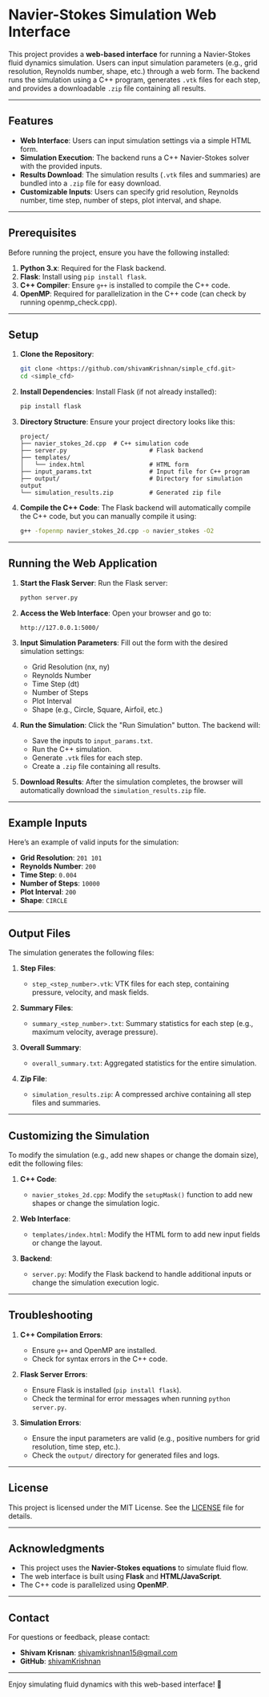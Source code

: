 # Navier-Stokes Simulation Web Interface

This project provides a **web-based interface** for running a Navier-Stokes fluid dynamics simulation. Users can input simulation parameters (e.g., grid resolution, Reynolds number, shape, etc.) through a web form. The backend runs the simulation using a C++ program, generates `.vtk` files for each step, and provides a downloadable `.zip` file containing all results.

---

## Features

- **Web Interface**: Users can input simulation settings via a simple HTML form.
- **Simulation Execution**: The backend runs a C++ Navier-Stokes solver with the provided inputs.
- **Results Download**: The simulation results (`.vtk` files and summaries) are bundled into a `.zip` file for easy download.
- **Customizable Inputs**: Users can specify grid resolution, Reynolds number, time step, number of steps, plot interval, and shape.

---

## Prerequisites

Before running the project, ensure you have the following installed:

1. **Python 3.x**: Required for the Flask backend.
2. **Flask**: Install using `pip install flask`.
3. **C++ Compiler**: Ensure `g++` is installed to compile the C++ code.
4. **OpenMP**: Required for parallelization in the C++ code (can check by running openmp_check.cpp).

---

## Setup

1. **Clone the Repository**:
   ```bash
   git clone <https://github.com/shivamKrishnan/simple_cfd.git>
   cd <simple_cfd>
   ```

2. **Install Dependencies**:
   Install Flask (if not already installed):
   ```bash
   pip install flask
   ```

3. **Directory Structure**:
   Ensure your project directory looks like this:
   ```
   project/
   ├── navier_stokes_2d.cpp  # C++ simulation code
   ├── server.py                       # Flask backend
   ├── templates/
   │   └── index.html                  # HTML form
   ├── input_params.txt                # Input file for C++ program
   ├── output/                         # Directory for simulation output
   └── simulation_results.zip          # Generated zip file
   ```

4. **Compile the C++ Code**:
   The Flask backend will automatically compile the C++ code, but you can manually compile it using:
   ```bash
   g++ -fopenmp navier_stokes_2d.cpp -o navier_stokes -O2
   ```

---

## Running the Web Application

1. **Start the Flask Server**:
   Run the Flask server:
   ```bash
   python server.py
   ```

2. **Access the Web Interface**:
   Open your browser and go to:
   ```
   http://127.0.0.1:5000/
   ```

3. **Input Simulation Parameters**:
   Fill out the form with the desired simulation settings:
   - Grid Resolution (nx, ny)
   - Reynolds Number
   - Time Step (dt)
   - Number of Steps
   - Plot Interval
   - Shape (e.g., Circle, Square, Airfoil, etc.)

4. **Run the Simulation**:
   Click the "Run Simulation" button. The backend will:
   - Save the inputs to `input_params.txt`.
   - Run the C++ simulation.
   - Generate `.vtk` files for each step.
   - Create a `.zip` file containing all results.

5. **Download Results**:
   After the simulation completes, the browser will automatically download the `simulation_results.zip` file.

---

## Example Inputs

Here’s an example of valid inputs for the simulation:

- **Grid Resolution**: `201 101`
- **Reynolds Number**: `200`
- **Time Step**: `0.004`
- **Number of Steps**: `10000`
- **Plot Interval**: `200`
- **Shape**: `CIRCLE`

---

## Output Files

The simulation generates the following files:

1. **Step Files**:
   - `step_<step_number>.vtk`: VTK files for each step, containing pressure, velocity, and mask fields.

2. **Summary Files**:
   - `summary_<step_number>.txt`: Summary statistics for each step (e.g., maximum velocity, average pressure).

3. **Overall Summary**:
   - `overall_summary.txt`: Aggregated statistics for the entire simulation.

4. **Zip File**:
   - `simulation_results.zip`: A compressed archive containing all step files and summaries.

---

## Customizing the Simulation

To modify the simulation (e.g., add new shapes or change the domain size), edit the following files:

1. **C++ Code**:
   - `navier_stokes_2d.cpp`: Modify the `setupMask()` function to add new shapes or change the simulation logic.

2. **Web Interface**:
   - `templates/index.html`: Modify the HTML form to add new input fields or change the layout.

3. **Backend**:
   - `server.py`: Modify the Flask backend to handle additional inputs or change the simulation execution logic.

---

## Troubleshooting

1. **C++ Compilation Errors**:
   - Ensure `g++` and OpenMP are installed.
   - Check for syntax errors in the C++ code.

2. **Flask Server Errors**:
   - Ensure Flask is installed (`pip install flask`).
   - Check the terminal for error messages when running `python server.py`.

3. **Simulation Errors**:
   - Ensure the input parameters are valid (e.g., positive numbers for grid resolution, time step, etc.).
   - Check the `output/` directory for generated files and logs.

---

## License

This project is licensed under the MIT License. See the [LICENSE](LICENSE) file for details.

---

## Acknowledgments

- This project uses the **Navier-Stokes equations** to simulate fluid flow.
- The web interface is built using **Flask** and **HTML/JavaScript**.
- The C++ code is parallelized using **OpenMP**.

---

## Contact

For questions or feedback, please contact:
- **Shivam Krisnan**: [shivamkrishnan15@gmail.com](mailto:shivamkrishnan15@gmail.com)
- **GitHub**: [shivamKrishnan](https://github.com/shivamKrishnan)

---

Enjoy simulating fluid dynamics with this web-based interface! 🚀

